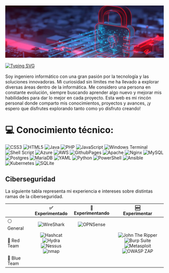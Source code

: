 <div>
    <p align="center">
        <img src="/banner-dark.png" />
        </p>
</div>
<a href="https://git.io/typing-svg"><img src="https://readme-typing-svg.demolab.com?font=Fira+Code&pause=1000&color=F70E3F&center=verdadero&vCenter=verdadero&repeat=verdadero&random=FALSO&width=435&lines=Nelson+Campos;%C2%A1Hola+y+bienvenidos+a+mi+espacio!" alt="Typing SVG" /></a>
<br><br>Soy ingeniero informático con una gran pasión por la tecnología y las soluciones innovadoras. Mi curiosidad sin límites me ha llevado a explorar diversas áreas dentro de la informática. Me considero una persona en constante evolución, siempre buscando aprender algo nuevo y mejorar mis habilidades para dar lo mejor en cada proyecto. Esta web es mi rincón personal donde comparto mis conocimientos, proyectos y avances, ¡y espero que disfrutes explorando tanto como yo disfruto creando!

# 💻 Conocimiento técnico:
![CSS3](https://img.shields.io/badge/css3-%231572B6.svg?style=for-the-badge&logo=css3&logoColor=white) ![HTML5](https://img.shields.io/badge/html5-%23E34F26.svg?style=for-the-badge&logo=html5&logoColor=white) ![Java](https://img.shields.io/badge/java-%23ED8B00.svg?style=for-the-badge&logo=openjdk&logoColor=white) ![PHP](https://img.shields.io/badge/php-%23777BB4.svg?style=for-the-badge&logo=php&logoColor=white) ![JavaScript](https://img.shields.io/badge/javascript-%23323330.svg?style=for-the-badge&logo=javascript&logoColor=%23F7DF1E) ![Windows Terminal](https://img.shields.io/badge/Windows%20Terminal-%234D4D4D.svg?style=for-the-badge&logo=windows-terminal&logoColor=white) ![Shell Script](https://img.shields.io/badge/shell_script-%23121011.svg?style=for-the-badge&logo=gnu-bash&logoColor=white) ![Azure](https://img.shields.io/badge/azure-%230072C6.svg?style=for-the-badge&logo=microsoftazure&logoColor=white) ![AWS](https://img.shields.io/badge/AWS-%23FF9900.svg?style=for-the-badge&logo=amazon-aws&logoColor=white) ![GithubPages](https://img.shields.io/badge/github%20pages-121013?style=for-the-badge&logo=github&logoColor=white) ![Apache](https://img.shields.io/badge/apache-%23D42029.svg?style=for-the-badge&logo=apache&logoColor=white) ![Nginx](https://img.shields.io/badge/nginx-%23009639.svg?style=for-the-badge&logo=nginx&logoColor=white) ![MySQL](https://img.shields.io/badge/mysql-4479A1.svg?style=for-the-badge&logo=mysql&logoColor=white) ![Postgres](https://img.shields.io/badge/postgres-%23316192.svg?style=for-the-badge&logo=postgresql&logoColor=white) ![MariaDB](https://img.shields.io/badge/MariaDB-003545?style=for-the-badge&logo=mariadb&logoColor=white) ![YAML](https://img.shields.io/badge/yaml-%23ffffff.svg?style=for-the-badge&logo=yaml&logoColor=151515) ![Python](https://img.shields.io/badge/python-3670A0?style=for-the-badge&logo=python&logoColor=ffdd54) ![PowerShell](https://img.shields.io/badge/PowerShell-%235391FE.svg?style=for-the-badge&logo=powershell&logoColor=white) ![Ansible](https://img.shields.io/badge/ansible-%231A1918.svg?style=for-the-badge&logo=ansible&logoColor=white) ![Kubernetes](https://img.shields.io/badge/kubernetes-%23326ce5.svg?style=for-the-badge&logo=kubernetes&logoColor=white) ![SQLite](https://img.shields.io/badge/sqlite-%2307405e.svg?style=for-the-badge&logo=sqlite&logoColor=white)


## Ciberseguridad

La siguiente tabla representa mi experiencia e intereses sobre distintas ramas de la ciberseguridad.

<table>
    <thead align="center">
        <tr>
            <th></th>
            <th>✅<br>Experimentado</th>
            <th>🔁<br>Experimentando</th>
            <th>🆕<br>Experimentar</th>
        </tr>
    </thead>
    <tbody align="center">
        <tr>
            <td align="left">⚪ General</td>
            <td>
                <img src="https://img.shields.io/badge/WireShark-%231679A7.svg?style=flat&logo=wireshark&logoColor=white" alt="WireShark">
            </td>
            <td>
                <img src="https://img.shields.io/badge/OPNSense-%23D94F00.svg?style=flat&logo=opnsense&logoColor=white" alt="OPNSense">
            </td>
            <td></td>
        </tr>
        <tr>
            <td align="left">🔴 Red Team</td>
            <td>
                <img src="https://img.shields.io/badge/Hashcat-%233E3E41.svg?style=flat&logo=hashcat&logoColor=white" alt="Hashcat">
                <img src="https://img.shields.io/badge/Hydra-%23168F78.svg?style=flat&logo=hydra&logoColor=white" alt="Hydra">
                <br>
                <img src="https://img.shields.io/badge/Nessus-%23061E42.svg?style=flat&logo=nessus&logoColor=white" alt="Nessus">
                <img src="https://img.shields.io/badge/nmap-%23D0ECF4.svg?style=flat&logo=nmap&logoColor=white" alt="nmap">
            </td>
            <td></td>
            <td>
                <img src="https://img.shields.io/badge/John%20The%20Ripper-%23BA1515.svg?style=flat&logo=john-the-ripper&logoColor=black" alt="John The Ripper">
                <img src="https://img.shields.io/badge/Burp%20Suite-%23FF6633.svg?style=flat&logo=burp-suite&logoColor=white" alt="Burp Suite">
                <br>
                <img src="https://img.shields.io/badge/Metasploit-%232596CD.svg?style=flat&logo=metasploit&logoColor=white" alt="Metasploit">
                <img src="https://img.shields.io/badge/OWASP%20ZAP-%2300549E.svg?style=flat&logo=zap&logoColor=white" alt="OWASP ZAP">
            </td>
        </tr>
        <tr>
            <td align="left">🔵 Blue Team</td>
            <td>
            </td>
            <td>
            </td>
            <td>
                <br>
            </td>
        </tr>
    </tbody>
</table>


